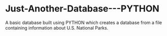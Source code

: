 # Just-Another-Database---PYTHON
A basic database built using PYTHON which creates a database from a file containing information about U.S. National Parks.
